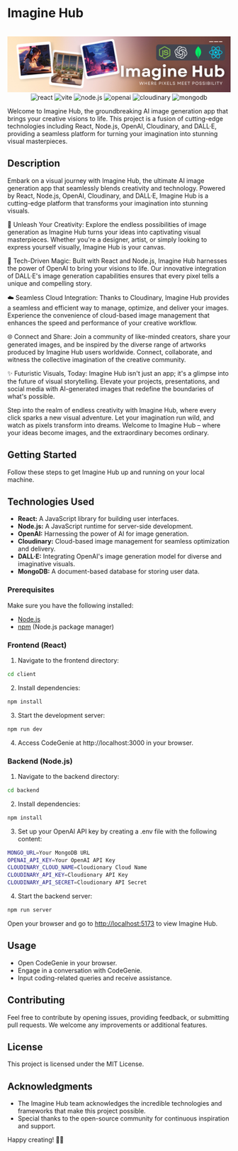 # Imagine Hub

<div align="center">
<br />
    <a href="https://codegenie-nikhil.vercel.app/" target="_blank">
      <img src="https://raw.githubusercontent.com/nikhilmaguwala/imaginehub-dalle/main/client/src/assets/imagine_hub_poster.png" alt="Project Banner">
    </a>
  <br />

  <div>
    <img src="https://img.shields.io/badge/-React-black?style=for-the-badge&logoColor=white&logo=react&color=61DAFB" alt="react" />
    <img src="https://img.shields.io/badge/-Vite-black?style=for-the-badge&logoColor=white&logo=vite&color=646CFF" alt="vite" />
    <img src="https://img.shields.io/badge/-Node.js-black?style=for-the-badge&logoColor=white&logo=node.js&color=339933" alt="node.js" />
    <img src="https://img.shields.io/badge/-OpenAI-black?style=for-the-badge&logoColor=white&logo=openai&color=FF0080" alt="openai" />
    <img src="https://img.shields.io/badge/-Cloudinary-black?style=for-the-badge&logoColor=white&logo=cloudinary&color=4285F4" alt="cloudinary" />
    <img src="https://img.shields.io/badge/-MongoDB-black?style=for-the-badge&logoColor=white&logo=mongodb&color=47A248" alt="mongodb" />
  </div>
</div>

Welcome to Imagine Hub, the groundbreaking AI image generation app that brings your creative visions to life. This project is a fusion of cutting-edge technologies including React, Node.js, OpenAI, Cloudinary, and DALL·E, providing a seamless platform for turning your imagination into stunning visual masterpieces.

## Description

Embark on a visual journey with Imagine Hub, the ultimate AI image generation app that seamlessly blends creativity and technology. Powered by React, Node.js, OpenAI, Cloudinary, and DALL·E, Imagine Hub is a cutting-edge platform that transforms your imagination into stunning visuals.

🎨 Unleash Your Creativity: Explore the endless possibilities of image generation as Imagine Hub turns your ideas into captivating visual masterpieces. Whether you're a designer, artist, or simply looking to express yourself visually, Imagine Hub is your canvas.

🚀 Tech-Driven Magic: Built with React and Node.js, Imagine Hub harnesses the power of OpenAI to bring your visions to life. Our innovative integration of DALL·E's image generation capabilities ensures that every pixel tells a unique and compelling story.

☁️ Seamless Cloud Integration: Thanks to Cloudinary, Imagine Hub provides a seamless and efficient way to manage, optimize, and deliver your images. Experience the convenience of cloud-based image management that enhances the speed and performance of your creative workflow.

🌐 Connect and Share: Join a community of like-minded creators, share your generated images, and be inspired by the diverse range of artworks produced by Imagine Hub users worldwide. Connect, collaborate, and witness the collective imagination of the creative community.

✨ Futuristic Visuals, Today: Imagine Hub isn't just an app; it's a glimpse into the future of visual storytelling. Elevate your projects, presentations, and social media with AI-generated images that redefine the boundaries of what's possible.

Step into the realm of endless creativity with Imagine Hub, where every click sparks a new visual adventure. Let your imagination run wild, and watch as pixels transform into dreams. Welcome to Imagine Hub – where your ideas become images, and the extraordinary becomes ordinary.

## Getting Started

Follow these steps to get Imagine Hub up and running on your local machine.

## Technologies Used

- **React:** A JavaScript library for building user interfaces.
- **Node.js:** A JavaScript runtime for server-side development.
- **OpenAI:** Harnessing the power of AI for image generation.
- **Cloudinary:** Cloud-based image management for seamless optimization and delivery.
- **DALL·E:** Integrating OpenAI's image generation model for diverse and imaginative visuals.
- **MongoDB:** A document-based database for storing user data.

### Prerequisites

Make sure you have the following installed:

- [Node.js](https://nodejs.org/)
- [npm](https://www.npmjs.com/) (Node.js package manager)

### Frontend (React)

1. Navigate to the frontend directory:

```bash
cd client
```

2. Install dependencies:

```bash
npm install
```
3. Start the development server:

```bash
npm run dev
```

4. Access CodeGenie at http://localhost:3000 in your browser.

### Backend (Node.js)

1. Navigate to the backend directory:

```bash
cd backend
```

2. Install dependencies:

```bash
npm install
```

3. Set up your OpenAI API key by creating a .env file with the following content:

```bash
MONGO_URL=Your MongoDB URL
OPENAI_API_KEY=Your OpenAI API Key
CLOUDINARY_CLOUD_NAME=Cloudionary Cloud Name
CLOUDINARY_API_KEY=Cloudionary API Key
CLOUDINARY_API_SECRET=Cloudionary API Secret
```

4. Start the backend server:

```bash
npm run server
```

Open your browser and go to [http://localhost:5173](http://localhost:5173) to view Imagine Hub.

## Usage

- Open CodeGenie in your browser.
- Engage in a conversation with CodeGenie.
- Input coding-related queries and receive assistance.

## Contributing
Feel free to contribute by opening issues, providing feedback, or submitting pull requests. We welcome any improvements or additional features.

## License

This project is licensed under the MIT License.

## Acknowledgments

- The Imagine Hub team acknowledges the incredible technologies and frameworks that make this project possible.
- Special thanks to the open-source community for continuous inspiration and support.

Happy creating! 🚀✨